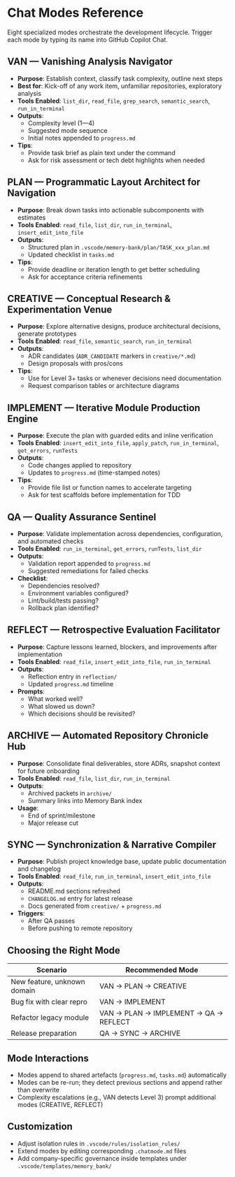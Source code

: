 # Chat Modes Reference

Eight specialized modes orchestrate the development lifecycle. Trigger each mode by typing its name into GitHub Copilot Chat.

## VAN — Vanishing Analysis Navigator
- **Purpose**: Establish context, classify task complexity, outline next steps
- **Best for**: Kick-off of any work item, unfamiliar repositories, exploratory analysis
- **Tools Enabled**: `list_dir`, `read_file`, `grep_search`, `semantic_search`, `run_in_terminal`
- **Outputs**:
  - Complexity level (1—4)
  - Suggested mode sequence
  - Initial notes appended to `progress.md`
- **Tips**:
  - Provide task brief as plain text under the command
  - Ask for risk assessment or tech debt highlights when needed

## PLAN — Programmatic Layout Architect for Navigation
- **Purpose**: Break down tasks into actionable subcomponents with estimates
- **Tools Enabled**: `read_file`, `list_dir`, `run_in_terminal`, `insert_edit_into_file`
- **Outputs**:
  - Structured plan in `.vscode/memory-bank/plan/TASK_xxx_plan.md`
  - Updated checklist in `tasks.md`
- **Tips**:
  - Provide deadline or iteration length to get better scheduling
  - Ask for acceptance criteria refinements

## CREATIVE — Conceptual Research & Experimentation Venue
- **Purpose**: Explore alternative designs, produce architectural decisions, generate prototypes
- **Tools Enabled**: `read_file`, `semantic_search`, `run_in_terminal`
- **Outputs**:
  - ADR candidates (`ADR_CANDIDATE` markers in `creative/*.md`)
  - Design proposals with pros/cons
- **Tips**:
  - Use for Level 3+ tasks or whenever decisions need documentation
  - Request comparison tables or architecture diagrams

## IMPLEMENT — Iterative Module Production Engine
- **Purpose**: Execute the plan with guarded edits and inline verification
- **Tools Enabled**: `insert_edit_into_file`, `apply_patch`, `run_in_terminal`, `get_errors`, `runTests`
- **Outputs**:
  - Code changes applied to repository
  - Updates to `progress.md` (time-stamped notes)
- **Tips**:
  - Provide file list or function names to accelerate targeting
  - Ask for test scaffolds before implementation for TDD

## QA — Quality Assurance Sentinel
- **Purpose**: Validate implementation across dependencies, configuration, and automated checks
- **Tools Enabled**: `run_in_terminal`, `get_errors`, `runTests`, `list_dir`
- **Outputs**:
  - Validation report appended to `progress.md`
  - Suggested remediations for failed checks
- **Checklist**:
  - Dependencies resolved?
  - Environment variables configured?
  - Lint/build/tests passing?
  - Rollback plan identified?

## REFLECT — Retrospective Evaluation Facilitator
- **Purpose**: Capture lessons learned, blockers, and improvements after implementation
- **Tools Enabled**: `read_file`, `insert_edit_into_file`, `run_in_terminal`
- **Outputs**:
  - Reflection entry in `reflection/`
  - Updated `progress.md` timeline
- **Prompts**:
  - What worked well?
  - What slowed us down?
  - Which decisions should be revisited?

## ARCHIVE — Automated Repository Chronicle Hub
- **Purpose**: Consolidate final deliverables, store ADRs, snapshot context for future onboarding
- **Tools Enabled**: `read_file`, `list_dir`, `run_in_terminal`
- **Outputs**:
  - Archived packets in `archive/`
  - Summary links into Memory Bank index
- **Usage**:
  - End of sprint/milestone
  - Major release cut

## SYNC — Synchronization & Narrative Compiler
- **Purpose**: Publish project knowledge base, update public documentation and changelog
- **Tools Enabled**: `read_file`, `run_in_terminal`, `insert_edit_into_file`
- **Outputs**:
  - README.md sections refreshed
  - `CHANGELOG.md` entry for latest release
  - Docs generated from `creative/` + `progress.md`
- **Triggers**:
  - After QA passes
  - Before pushing to remote repository

## Choosing the Right Mode
| Scenario | Recommended Mode |
|----------|------------------|
| New feature, unknown domain | VAN → PLAN → CREATIVE |
| Bug fix with clear repro | VAN → IMPLEMENT |
| Refactor legacy module | VAN → PLAN → IMPLEMENT → QA → REFLECT |
| Release preparation | QA → SYNC → ARCHIVE |

## Mode Interactions
- Modes append to shared artefacts (`progress.md`, `tasks.md`) automatically
- Modes can be re-run; they detect previous sections and append rather than overwrite
- Complexity escalations (e.g., VAN detects Level 3) prompt additional modes (CREATIVE, REFLECT)

## Customization
- Adjust isolation rules in `.vscode/rules/isolation_rules/`
- Extend modes by editing corresponding `.chatmode.md` files
- Add company-specific governance inside templates under `.vscode/templates/memory_bank/`
